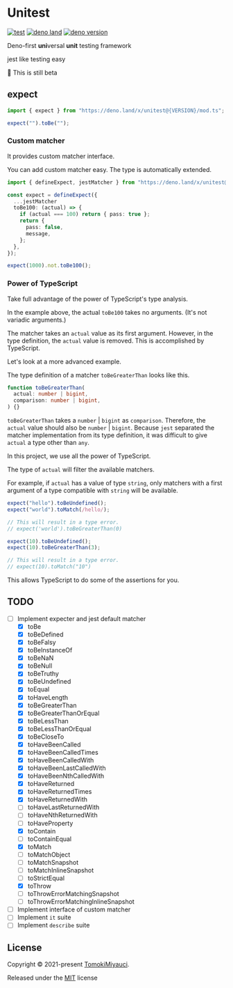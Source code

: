 # Unitest

[![test](https://github.com/TomokiMiyauci/unitest/actions/workflows/test.yaml/badge.svg?branch=beta)](https://github.com/TomokiMiyauci/unitest/actions/workflows/test.yaml)
[![deno land](http://img.shields.io/badge/available%20on-deno.land/x-lightgrey.svg?logo=deno&labelColor=black)](https://deno.land/x/unitest)
[![deno version](https://img.shields.io/badge/deno-^1.14.0-lightgrey?logo=deno)](https://github.com/denoland/deno)

Deno-first **uni**versal **unit** testing framework

jest like testing easy

:construction: This is still beta

## expect

```ts
import { expect } from "https://deno.land/x/unitest@{VERSION}/mod.ts";

expect("").toBe("");
```

### Custom matcher

It provides custom matcher interface.

You can add custom matcher easy. The type is automatically extended.

```ts
import { defineExpect, jestMatcher } from "https://deno.land/x/unitest@{VERSION}/mod.ts";

const expect = defineExpect({
  ...jestMatcher
  toBe100: (actual) => {
    if (actual === 100) return { pass: true };
    return {
      pass: false,
      message,
    };
  },
});

expect(1000).not.toBe100();
```

### Power of TypeScript

Take full advantage of the power of TypeScript's type analysis.

In the example above, the actual `toBe100` takes no arguments. (It's not
variadic arguments.)

The matcher takes an `actual` value as its first argument. However, in the type
definition, the `actual` value is removed. This is accomplished by TypeScript.

Let's look at a more advanced example.

The type definition of a matcher `toBeGreaterThan` looks like this.

```ts
function toBeGreaterThan(
  actual: number | bigint,
  comparison: number | bigint,
) {}
```

`toBeGreaterThan` takes a `number` | `bigint` as `comparison`. Therefore, the
`actual` value should also be `number` | `bigint`. Because `jest` separated the
matcher implementation from its type definition, it was difficult to give
`actual` a type other than `any`.

In this project, we use all the power of TypeScript.

The type of `actual` will filter the available matchers.

For example, if `actual` has a value of type `string`, only matchers with a
first argument of a type compatible with `string` will be available.

```ts
expect("hello").toBeUndefined();
expect("world").toMatch(/hello/);

// This will result in a type error.
// expect('world').toBeGreaterThan(0)
```

```ts
expect(10).toBeUndefined();
expect(10).toBeGreaterThan(3);

// This will result in a type error.
// expect(10).toMatch("10")
```

This allows TypeScript to do some of the assertions for you.

## TODO

- [ ] Implement expecter and jest default matcher
  - [x] toBe
  - [x] toBeDefined
  - [x] toBeFalsy
  - [x] toBeInstanceOf
  - [x] toBeNaN
  - [x] toBeNull
  - [x] toBeTruthy
  - [x] toBeUndefined
  - [x] toEqual
  - [x] toHaveLength
  - [x] toBeGreaterThan
  - [x] toBeGreaterThanOrEqual
  - [x] toBeLessThan
  - [x] toBeLessThanOrEqual
  - [x] toBeCloseTo
  - [x] toHaveBeenCalled
  - [x] toHaveBeenCalledTimes
  - [x] toHaveBeenCalledWith
  - [x] toHaveBeenLastCalledWith
  - [x] toHaveBeenNthCalledWith
  - [x] toHaveReturned
  - [x] toHaveReturnedTimes
  - [x] toHaveReturnedWith
  - [ ] toHaveLastReturnedWith
  - [ ] toHaveNthReturnedWith
  - [ ] toHaveProperty
  - [x] toContain
  - [ ] toContainEqual
  - [x] toMatch
  - [ ] toMatchObject
  - [ ] toMatchSnapshot
  - [ ] toMatchInlineSnapshot
  - [ ] toStrictEqual
  - [x] toThrow
  - [ ] toThrowErrorMatchingSnapshot
  - [ ] toThrowErrorMatchingInlineSnapshot
- [ ] Implement interface of custom matcher
- [ ] Implement `it` suite
- [ ] Implement `describe` suite

## License

Copyright © 2021-present [TomokiMiyauci](https://github.com/TomokiMiyauci).

Released under the [MIT](./LICENSE) license

